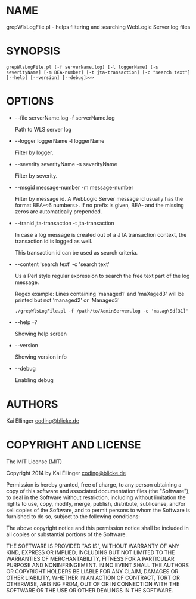# NAME

grepWlsLogFile.pl - helps filtering and searching WebLogic Server log files

# SYNOPSIS

`grepWlsLogFile.pl [-f serverName.log]
                 [-l loggerName]
                 [-s severityName]
                 [-m BEA-number]
                 [-t jta-transaction]
                 [-c "search text"]
                 [--help]
                 [--version]
                 [--debug]>>>`

# OPTIONS

- \--file serverName.log   -f serverName.log

    Path to WLS server log

- \--logger loggerName   -l loggerName

    Filter by logger.

- \--severity severityName   -s severityName

    Filter by severity.

- \--msgid message-number   -m message-number

    Filter by message id. A WebLogic Server message id usually has the format 
    BEA-<6 numbers>. If no prefix is given, BEA- and the missing zeros are 
    automatically prepended.

- \--tranid jta-transaction   -t jta-transaction

    In case a log message is created out of a JTA transaction context, 
    the transaction id is logged as well.

    This transaction id can be used as search criteria.

- \--content 'search text'   -c 'search text'

    Us a Perl style regular expression to search the free text part of the log message.

    Regex example: Lines containing 'managed1' and 'maXaged3' will be printed but not 'managed2' or 'Managed3'

    `./grepWlsLogFile.pl -f /path/to/AdminServer.log -c 'ma.ag\Sd[31]'`

- \--help   -?

    Showing help screen

- \--version

    Showing version info

- \--debug

    Enabling debug

# AUTHORS

Kai Ellinger <coding@blicke.de>

# COPYRIGHT AND LICENSE

The MIT License (MIT)

Copyright 2014 by Kai Ellinger <coding@blicke.de>

Permission is hereby granted, free of charge, to any person obtaining a copy
of this software and associated documentation files (the "Software"), to deal
in the Software without restriction, including without limitation the rights
to use, copy, modify, merge, publish, distribute, sublicense, and/or sell
copies of the Software, and to permit persons to whom the Software is
furnished to do so, subject to the following conditions:

The above copyright notice and this permission notice shall be included in
all copies or substantial portions of the Software.

THE SOFTWARE IS PROVIDED "AS IS", WITHOUT WARRANTY OF ANY KIND, EXPRESS OR
IMPLIED, INCLUDING BUT NOT LIMITED TO THE WARRANTIES OF MERCHANTABILITY,
FITNESS FOR A PARTICULAR PURPOSE AND NONINFRINGEMENT. IN NO EVENT SHALL THE
AUTHORS OR COPYRIGHT HOLDERS BE LIABLE FOR ANY CLAIM, DAMAGES OR OTHER
LIABILITY, WHETHER IN AN ACTION OF CONTRACT, TORT OR OTHERWISE, ARISING FROM,
OUT OF OR IN CONNECTION WITH THE SOFTWARE OR THE USE OR OTHER DEALINGS IN
THE SOFTWARE.

